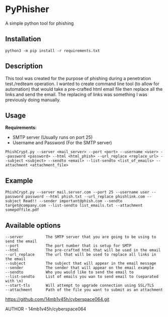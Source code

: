 # PyPhisher

A simple python tool for phishing

## Installation
```
python3 -m pip install -r requirements.txt
```

## Description
This tool was created for the purpose of phishing during a penetration test./redteam operation. I wanted to create command line tool (to allow for automation) that would take a pre-crafted html email file then replace all the links and send the email. The replacing of links was something I was previously doing manually.

## Usage

**Requirements:**

* SMTP server (Usually runs on port 25)
* Username and Password (For the SMTP server)

```
PhishCrypt.py --server <mail_server> --port <port> --username <user> --password <password> --html <html_phish> --url_replace <replace_url> --subject <subject> --sendto <email> --list-sendto <list_of_emails> --attachment <attachment_file>
```

## Example
```
PhishCrypt.py --server mail.server.com --port 25 --username user --password password --html phish.txt --url_replace phishlink.com --subject Read!! --sender important@phish.com --sendto target@company.com --list-sendto list_emails.txt --attachment somepdffile.pdf
```

## Available options
```
--server          The SMTP server that you are going to be using to send the email
--port            The port number that is setup for SMTP
--html            The pre-crafted html that will be used in the email
--url_replace     The url that will be used to replace all links in the email
--subject         The subject that will appear in the email message
--sender          The sender that will appear on the email example
--sendto          Who you would like to send the email to
--list-sendto     List of emails you wan to send email to (separated with \n)  
--start-tls       Will attempt to upgrade connection using SSL/TLS
--attachment      Path of the file you want to submit as an attachment
```

https://github.com/14mb1v45h/cyberspace064.git

AUTHOR - 14mb1v45h/cyberspace064